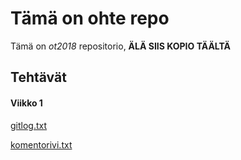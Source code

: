 # Tämä on ohte repo

Tämä on  *ot2018* repositorio, **ÄLÄ SIIS KOPIO TÄÄLTÄ**

## Tehtävät

#### Viikko 1
[gitlog.txt](https://github.com/JohannesLares/ohte/blob/master/laskarit/viikko1/gitlog.txt)

[komentorivi.txt](https://github.com/JohannesLares/ohte/blob/master/laskarit/viikko1/komentorivi.txt)
